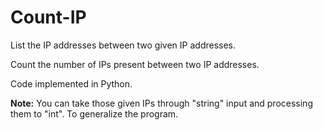 # Count-IP
List the IP addresses between two given IP addresses.

Count the number of IPs present between two IP addresses.

Code implemented in Python.

**Note:** You can take those given IPs through "string" input and processing them to "int". To generalize the program.
